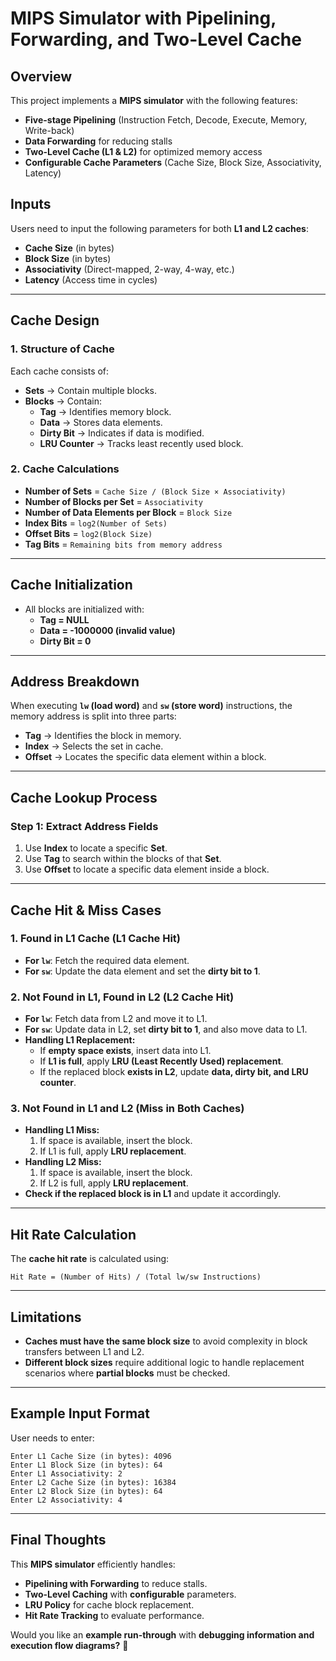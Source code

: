 # **MIPS Simulator with Pipelining, Forwarding, and Two-Level Cache**

## **Overview**
This project implements a **MIPS simulator** with the following features:
- **Five-stage Pipelining** (Instruction Fetch, Decode, Execute, Memory, Write-back)
- **Data Forwarding** for reducing stalls
- **Two-Level Cache (L1 & L2)** for optimized memory access
- **Configurable Cache Parameters** (Cache Size, Block Size, Associativity, Latency)

## **Inputs**
Users need to input the following parameters for both **L1 and L2 caches**:
- **Cache Size** (in bytes)
- **Block Size** (in bytes)
- **Associativity** (Direct-mapped, 2-way, 4-way, etc.)
- **Latency** (Access time in cycles)

---

## **Cache Design**
### **1. Structure of Cache**
Each cache consists of:
- **Sets** → Contain multiple blocks.
- **Blocks** → Contain:
  - **Tag** → Identifies memory block.
  - **Data** → Stores data elements.
  - **Dirty Bit** → Indicates if data is modified.
  - **LRU Counter** → Tracks least recently used block.

### **2. Cache Calculations**
- **Number of Sets** = `Cache Size / (Block Size × Associativity)`
- **Number of Blocks per Set** = `Associativity`
- **Number of Data Elements per Block** = `Block Size`
- **Index Bits** = `log2(Number of Sets)`
- **Offset Bits** = `log2(Block Size)`
- **Tag Bits** = `Remaining bits from memory address`

---

## **Cache Initialization**
- All blocks are initialized with:
  - **Tag = NULL**
  - **Data = -1000000 (invalid value)**
  - **Dirty Bit = 0**

---

## **Address Breakdown**
When executing **`lw` (load word)** and **`sw` (store word)** instructions, the memory address is split into three parts:
- **Tag** → Identifies the block in memory.
- **Index** → Selects the set in cache.
- **Offset** → Locates the specific data element within a block.

---

## **Cache Lookup Process**
### **Step 1: Extract Address Fields**
1. Use **Index** to locate a specific **Set**.
2. Use **Tag** to search within the blocks of that **Set**.
3. Use **Offset** to locate a specific data element inside a block.

---

## **Cache Hit & Miss Cases**
### **1. Found in L1 Cache (L1 Cache Hit)**
- **For `lw`**: Fetch the required data element.
- **For `sw`**: Update the data element and set the **dirty bit to 1**.

### **2. Not Found in L1, Found in L2 (L2 Cache Hit)**
- **For `lw`**: Fetch data from L2 and move it to L1.
- **For `sw`**: Update data in L2, set **dirty bit to 1**, and also move data to L1.
- **Handling L1 Replacement:**
  - If **empty space exists**, insert data into L1.
  - If **L1 is full**, apply **LRU (Least Recently Used) replacement**.
  - If the replaced block **exists in L2**, update **data, dirty bit, and LRU counter**.

### **3. Not Found in L1 and L2 (Miss in Both Caches)**
- **Handling L1 Miss:**
  1. If space is available, insert the block.
  2. If L1 is full, apply **LRU replacement**.
- **Handling L2 Miss:**
  1. If space is available, insert the block.
  2. If L2 is full, apply **LRU replacement**.
- **Check if the replaced block is in L1** and update it accordingly.

---

## **Hit Rate Calculation**
The **cache hit rate** is calculated using:
```
Hit Rate = (Number of Hits) / (Total lw/sw Instructions)
```

---

## **Limitations**
- **Caches must have the same block size** to avoid complexity in block transfers between L1 and L2.
- **Different block sizes** require additional logic to handle replacement scenarios where **partial blocks** must be checked.

---

## **Example Input Format**
User needs to enter:
```
Enter L1 Cache Size (in bytes): 4096
Enter L1 Block Size (in bytes): 64
Enter L1 Associativity: 2
Enter L2 Cache Size (in bytes): 16384
Enter L2 Block Size (in bytes): 64
Enter L2 Associativity: 4
```

---

## **Final Thoughts**
This **MIPS simulator** efficiently handles:
- **Pipelining with Forwarding** to reduce stalls.
- **Two-Level Caching** with **configurable** parameters.
- **LRU Policy** for cache block replacement.
- **Hit Rate Tracking** to evaluate performance.

Would you like an **example run-through** with **debugging information and execution flow diagrams?** 🚀


